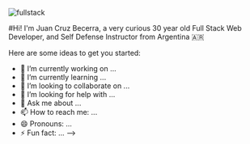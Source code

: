 ![fullstack](https://ibb.co/mCnf96r)

#Hi! I'm Juan Cruz Becerra, a very curious 30 year old Full Stack Web Developer, and Self Defense Instructor from Argentina 🇦🇷

Here are some ideas to get you started:

- 🔭 I’m currently working on ...
- 🌱 I’m currently learning ...
- 👯 I’m looking to collaborate on ...
- 🤔 I’m looking for help with ...
- 💬 Ask me about ...
- 📫 How to reach me: ...
- 😄 Pronouns: ...
- ⚡ Fun fact: ...
-->
